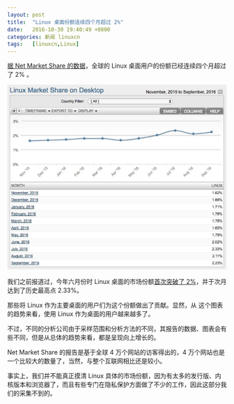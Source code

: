 ```yaml
---
layout: post
title:	"Linux 桌面份额连续四个月超过 2%"
date:	2016-10-30 19:40:49 +0800 
categories:	新闻 linuxcn 
tags:	[linuxcn,Linux]
---
```



[据 Net Market Share 的数据](https://www.netmarketshare.com/report.aspx?qprid=11&qpaf=&qpcustom=Linux&qpcustomb=0)，全球的 Linux 桌面用户的份额已经连续四个月超过了 2% 。


![](/Asserts/Images/album/201610/30/191917wke674bb417nz4n4.jpg)


我们之前报道过，今年六月份时 Linux 桌面的市场份额[首次突破了 2%](/article-7538-1.html)，并于次月达到了历史最高点 2.33%。


那些将 Linux 作为主要桌面的用户们为这个份额做出了贡献。显然，从 这个图表的趋势来看，使用 Linux 作为桌面的用户越来越多了。


不过，不同的分析公司由于采样范围和分析方法的不同，其报告的数据、图表会有些不同，但是从总体的趋势来看，都是呈现向上增长的。


Net Market Share 的报告是基于全球 4 万个网站的访客得出的，4 万个网站也是一个比较大的数量了，当然，与整个互联网相比还是较小。


事实上，我们并不能真正摸清 Linux 具体的市场份额，因为有太多的发行版、内核版本和浏览器了，而且有些专门在隐私保护方面做了不少的工作，因此这部分我们的采集不到的。
